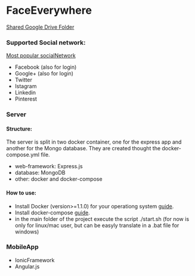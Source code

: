 # FaceEverywhere
[Shared Google Drive Folder](https://drive.google.com/folderview?id=0B8F2SIXsJf8_flFqYjJiRU5FcG85akJuRVlQcG9YZlIzdTVmYmJleVBteS0ybnFqWjhYTGM&usp=sharing)
### Supported Social network:
[Most popular socialNetwork](http://www.ebizmba.com/articles/social-networking-websites)
  - Facebook (also for login)
  - Google+ (also for login)  
  - Twitter
  - Istagram
  - Linkedin
  - Pinterest

### Server
#### Structure:
The server is split in two docker container, one for the express app and another for the Mongo database. They are created thought the docker-compose.yml file.
  - web-framework: Express.js
  - database: MongoDB
  - other: docker and docker-compose

#### How to use:
- Install Docker (version>=1.1.0) for your operationg system [guide](https://docs.docker.com/installation/). 
- Install docker-compose [guide](https://docs.docker.com/compose/install/#install-compose).
- in the main folder of the project execute the script ./start.sh (for now is only for linux/mac user, but can be easyly translate in a .bat file for windows)

### MobileApp
  - IonicFramework
  - Angular.js
